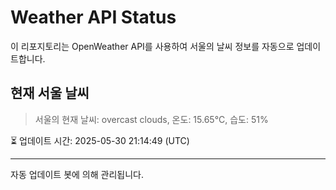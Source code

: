 
# Weather API Status

이 리포지토리는 OpenWeather API를 사용하여 서울의 날씨 정보를 자동으로 업데이트합니다.

## 현재 서울 날씨
> 서울의 현재 날씨: overcast clouds, 온도: 15.65°C, 습도: 51%

⏳ 업데이트 시간: 2025-05-30 21:14:49 (UTC)

---
자동 업데이트 봇에 의해 관리됩니다.

